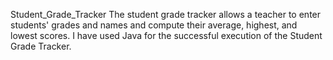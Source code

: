 Student_Grade_Tracker
The student grade tracker allows a teacher to enter students' grades and names and compute their average, highest, and lowest scores. I have used Java for the successful execution of the Student Grade Tracker.
